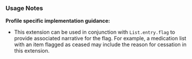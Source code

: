 ### Usage Notes

**Profile specific implementation guidance:**

* This extension can be used in conjunction with `List.entry.flag` to provide associated narrative for the flag. For example, a medication list with an item flagged as ceased may include the reason for cessation in this extension.